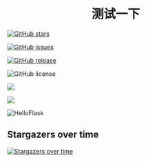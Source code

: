 <h1 align="center">测试一下</h1>

[![GitHub stars](https://img.shields.io/github/stars/id88/HelloFlask)](https://github.com/id88/HelloFlask) 

[![GitHub issues](https://img.shields.io/github/issues/id88/HelloFlask)](https://github.com/id88/HelloFlask/issues) 

[![GitHub release](https://img.shields.io/github/release/id88/HelloFlask)](https://github.com/id88/HelloFlask/releases) 

![GitHub license](https://img.shields.io/github/license/id88/HelloFlask)

![](https://img.shields.io/github/v/tag/id88/HelloFlask?label=%E7%89%88%E6%9C%AC)

[![](https://img.shields.io/badge/author-id88-blueviolet)](https://github.com/id88) 



![HelloFlask](https://socialify.git.ci/id88/HelloFlask/image?description=1&font=Bitter&forks=1&issues=1&language=1&logo=https%3A%2F%2Favatars.githubusercontent.com%2Fu%2F23470996%3Fv%3D4&owner=1&pattern=Circuit%20Board&pulls=1&stargazers=1&theme=Dark)



## Stargazers over time

[![Stargazers over time](https://starchart.cc/id88/HelloFlask.svg)](https://starchart.cc/id88/HelloFlask)

